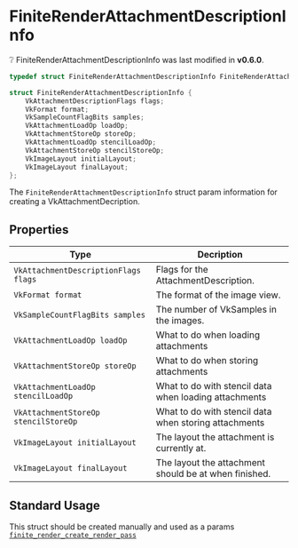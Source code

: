 # FiniteRenderAttachmentDescriptionInfo

<div class="alert alert-info part text-info">
❔  FiniteRenderAttachmentDescriptionInfo was last modified in <b>v0.6.0</b>.
</div>

```c
typedef struct FiniteRenderAttachmentDescriptionInfo FiniteRenderAttachmentDescriptionInfo;

struct FiniteRenderAttachmentDescriptionInfo {
    VkAttachmentDescriptionFlags flags;
    VkFormat format;
    VkSampleCountFlagBits samples;
    VkAttachmentLoadOp loadOp;
    VkAttachmentStoreOp storeOp;
    VkAttachmentLoadOp stencilLoadOp;
    VkAttachmentStoreOp stencilStoreOp;
    VkImageLayout initialLayout;
    VkImageLayout finalLayout;
};

```

The `FiniteRenderAttachmentDescriptionInfo` struct param information for creating a VkAttachmentDecription.

## Properties

| Type | Decription |
| ---- | ---------- |
|`VkAttachmentDescriptionFlags flags`| Flags for the AttachmentDescription. |
|`VkFormat format`|The format of the image view.|
|`VkSampleCountFlagBits samples`|The number of VkSamples in the images.|
|`VkAttachmentLoadOp loadOp`| What to do when loading attachments |
|`VkAttachmentStoreOp storeOp`| What to do when storing attachments |
|`VkAttachmentLoadOp stencilLoadOp`| What to do with stencil data when loading attachments |
|`VkAttachmentStoreOp stencilStoreOp`| What to do with stencil data when storing attachments |
|`VkImageLayout initialLayout`| The layout the attachment is currently at. |
|`VkImageLayout finalLayout`| The layout the attachment should be at when finished.|

## Standard Usage

This struct should be created manually and used as a params [`finite_render_create_render_pass`](../../functions/render/finite_render_create_render_pass)
